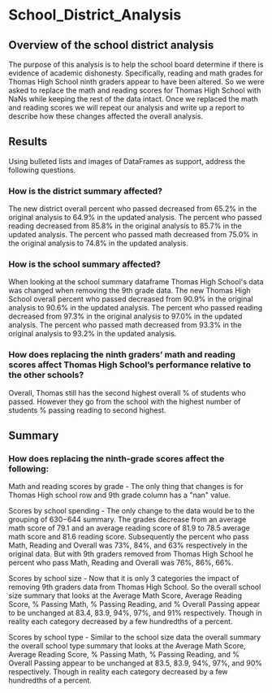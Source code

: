 # School_District_Analysis

## Overview of the school district analysis

The purpose of this analysis is to help the school board determine if there is evidence of academic dishonesty. Specifically, reading and math grades for Thomas High School ninth graders appear to have been altered. So we were asked to replace the math and reading scores for Thomas High School with NaNs while keeping the rest of the data intact. Once we replaced the math and reading scores we will repeat our analysis and write up a report to describe how these changes affected the overall analysis.

## Results

Using bulleted lists and images of DataFrames as support, address the following questions.

### How is the district summary affected?

The new district overall percent who passed decreased from 65.2% in the original analysis to 64.9% in the updated analysis. 
The percent who passed reading decreased from 85.8% in the original analysis to 85.7% in the updated analysis. 
The percent who passed math decreased from 75.0% in the original analysis to 74.8% in the updated analysis.

### How is the school summary affected?

When looking at the school summary dataframe Thomas High School's data was changed when removing the 9th grade data. 
The new Thomas High School overall percent who passed decreased from 90.9% in the original analysis to 90.6% in the updated analysis. 
The percent who passed reading decreased from 97.3% in the original analysis to 97.0% in the updated analysis. 
The percent who passed math decreased from 93.3% in the original analysis to 93.2% in the updated analysis.

### How does replacing the ninth graders’ math and reading scores affect Thomas High School’s performance relative to the other schools?

Overall, Thomas still has the second highest overall % of students who passed. However they go from the school with the highest number of students % passing reading to second highest.

## Summary

### How does replacing the ninth-grade scores affect the following:

Math and reading scores by grade - The only thing that changes is for Thomas High school row and 9th grade column has a "nan" value.

Scores by school spending - The only change to the data would be to the grouping of $630-$644 summary. The grades decrease from an average math score of 79.1 and an average reading score of 81.9 to 78.5 average math score and 81.6 reading score. Subsequently the percent who pass Math, Reading and Overall was 73%, 84%, and 63% respectively in the original data. But with 9th graders removed from Thomas High School he percent who pass Math, Reading and Overall was 76%, 86%, 66%. 

Scores by school size - Now that it is only 3 categories the impact of removing 9th graders data from Thomas High School. So the overall school size summary that looks at the Average Math Score,	Average Reading Score,	% Passing Math,	% Passing Reading, and	% Overall Passing appear to be unchanged at 83.4, 83.9, 94%, 97%, and 91% respectively. Though in reality each category decreased by a few hundredths of a percent.

Scores by school type - Similar to the school size data the overall summary the overall school type summary that looks at the Average Math Score,	Average Reading Score,	% Passing Math,	% Passing Reading, and	% Overall Passing appear to be unchanged at 83.5, 83.9, 94%, 97%, and 90% respectively. Though in reality each category decreased by a few hundredths of a percent.

